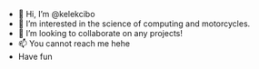 - 👋 Hi, I’m @kelekcibo
- 👀 I’m interested in the science of computing and motorcycles.
- 💞️ I’m looking to collaborate on any projects!
- 📫 You cannot reach me hehe
- Have fun
